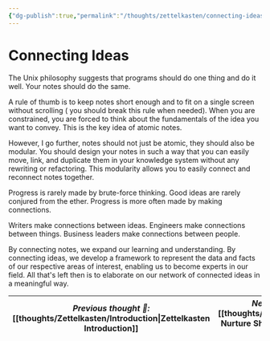 ```yaml
---
{"dg-publish":true,"permalink":"/thoughts/zettelkasten/connecting-ideas/","title":"Connecting Ideas","updated":"2025-08-28T22:10:00.761+01:00"}
---
```


# Connecting Ideas

The Unix philosophy suggests that programs should do one thing and do it well. Your notes should do the same.

A rule of thumb is to keep notes short enough and to fit on a single screen without scrolling ( you should break this rule when needed). When you are constrained, you are forced to think about the fundamentals of the idea you want to convey. This is the key idea of atomic notes.

However, I go further, notes should not just be atomic, they should also be modular. You should design your notes in such a way that you can easily move, link, and duplicate them in your knowledge system without any rewriting or refactoring. This modularity allows you to easily connect and reconnect notes together.

Progress is rarely made by brute-force thinking. Good ideas are rarely conjured from the ether. Progress is more often made by making connections.

Writers make connections between ideas. Engineers make connections between things. Business leaders make connections between people.

By connecting notes, we expand our learning and understanding. By connecting ideas, we develop a framework to represent the data and facts of our respective areas of interest, enabling us to become experts in our field. All that's left then is to elaborate on our network of connected ideas in a meaningful way.


| *Previous thought 💭:* [[thoughts/Zettelkasten/Introduction\|Zettelkasten Introduction]] | *Next thought 💭:* [[thoughts/Zettelkasten/Capture Nurture Share\|Capture, Nuture, Share]] |
| ------------------------------------------------------------------------------------ | ------------------------------------------------------------------------------------- |
